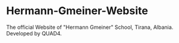 # Hermann-Gmeiner-Website
The official Website of "Hermann Gmeiner" School, Tirana, Albania. Developed by QUAD4.
